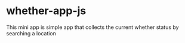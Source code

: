 # whether-app-js
This mini app is simple app that collects the current whether status by searching a location
